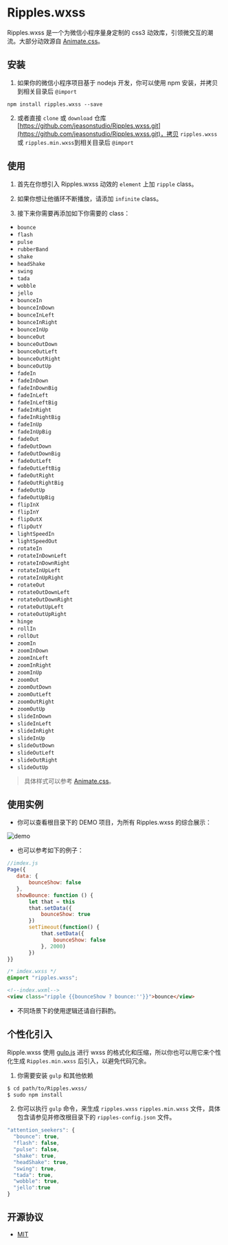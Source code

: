 # Ripples.wxss

Ripples.wxss 是一个为微信小程序量身定制的 css3 动效库，引领微交互的潮流。大部分动效源自 [Animate.css](https://daneden.github.io/animate.css/)。

## 安装

 1. 如果你的微信小程序项目基于 nodejs 开发，你可以使用 npm 安装，并拷贝到相关目录后 `@import`

```nodejs
npm install ripples.wxss --save
```

 2. 或者直接 `clone` 或 `download` 仓库[https://github.com/jeasonstudio/Ripples.wxss.git](https://github.com/jeasonstudio/Ripples.wxss.git)，拷贝 `ripples.wxss` 或 `ripples.min.wxss`到相关目录后 `@import`

## 使用

 1. 首先在你想引入 Ripples.wxss 动效的 `element` 上加 `ripple` class。

 2. 如果你想让他循环不断播放，请添加 `infinite` class。

 3. 接下来你需要再添加如下你需要的 class：

  * `bounce`
  * `flash`
  * `pulse`
  * `rubberBand`
  * `shake`
  * `headShake`
  * `swing`
  * `tada`
  * `wobble`
  * `jello`
  * `bounceIn`
  * `bounceInDown`
  * `bounceInLeft`
  * `bounceInRight`
  * `bounceInUp`
  * `bounceOut`
  * `bounceOutDown`
  * `bounceOutLeft`
  * `bounceOutRight`
  * `bounceOutUp`
  * `fadeIn`
  * `fadeInDown`
  * `fadeInDownBig`
  * `fadeInLeft`
  * `fadeInLeftBig`
  * `fadeInRight`
  * `fadeInRightBig`
  * `fadeInUp`
  * `fadeInUpBig`
  * `fadeOut`
  * `fadeOutDown`
  * `fadeOutDownBig`
  * `fadeOutLeft`
  * `fadeOutLeftBig`
  * `fadeOutRight`
  * `fadeOutRightBig`
  * `fadeOutUp`
  * `fadeOutUpBig`
  * `flipInX`
  * `flipInY`
  * `flipOutX`
  * `flipOutY`
  * `lightSpeedIn`
  * `lightSpeedOut`
  * `rotateIn`
  * `rotateInDownLeft`
  * `rotateInDownRight`
  * `rotateInUpLeft`
  * `rotateInUpRight`
  * `rotateOut`
  * `rotateOutDownLeft`
  * `rotateOutDownRight`
  * `rotateOutUpLeft`
  * `rotateOutUpRight`
  * `hinge`
  * `rollIn`
  * `rollOut`
  * `zoomIn`
  * `zoomInDown`
  * `zoomInLeft`
  * `zoomInRight`
  * `zoomInUp`
  * `zoomOut`
  * `zoomOutDown`
  * `zoomOutLeft`
  * `zoomOutRight`
  * `zoomOutUp`
  * `slideInDown`
  * `slideInLeft`
  * `slideInRight`
  * `slideInUp`
  * `slideOutDown`
  * `slideOutLeft`
  * `slideOutRight`
  * `slideOutUp`

> 具体样式可以参考 [Animate.css](https://daneden.github.io/animate.css/)。

## 使用实例

 - 你可以查看根目录下的 DEMO 项目，为所有 Ripples.wxss 的综合展示：

 ![demo](DEMO/img/demo.PNG)

 - 也可以参考如下的例子：

 ```javascript
 //imdex.js
 Page({
	data: {
        bounceShow: false
	},
	showBounce: function () {
		let that = this
        that.setData({
            bounceShow: true
        })
        setTimeout(function() {
            that.setData({
                bounceShow: false
            }, 2000)
        })
 }}
 ```

 ```css
 /* imdex.wxss */
 @import "ripples.wxss";
 ```

 ```html
 <!--index.wxml-->
<view class="ripple {{bounceShow ? bounce:''}}">bounce</view>
 ```

  - 不同场景下的使用逻辑还请自行斟酌。

## 个性化引入

Ripple.wxss 使用 [gulp.js](http://gulpjs.com/) 进行 wxss 的格式化和压缩，所以你也可以用它来个性化生成 `Ripples.min.wxss` 后引入，以避免代码冗余。

 1. 你需要安装 `gulp` 和其他依赖

```sh
$ cd path/to/Ripples.wxss/
$ sudo npm install
```

 2. 你可以执行 `gulp` 命令，来生成 `ripples.wxss` `ripples.min.wxss` 文件，具体包含请参见并修改根目录下的 `ripples-config.json` 文件。

```javascript
"attention_seekers": {
  "bounce": true,
  "flash": false,
  "pulse": false,
  "shake": true,
  "headShake": true,
  "swing": true,
  "tada": true,
  "wobble": true,
  "jello":true
}
```

## 开源协议

 - [MIT](LICENSE)